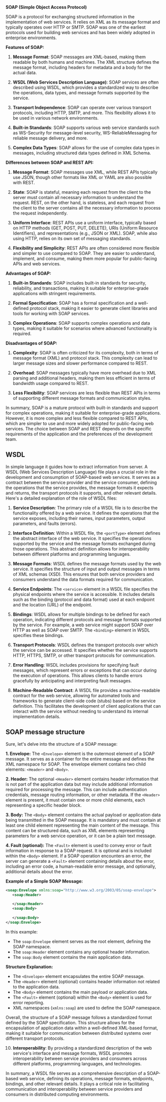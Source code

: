 **SOAP (Simple Object Access Protocol)**

SOAP is a protocol for exchanging structured information in the implementation of web services. It relies on XML as its message format and typically operates over HTTP or SMTP. SOAP was one of the earliest protocols used for building web services and has been widely adopted in enterprise environments.

**Features of SOAP:**

1. **Message Format**: SOAP messages are XML-based, making them readable by both humans and machines. The XML structure defines the message format, including headers for metadata and a body for the actual data.

2. **WSDL (Web Services Description Language)**: SOAP services are often described using WSDL, which provides a standardized way to describe the operations, data types, and message formats supported by the service.

3. **Transport Independence**: SOAP can operate over various transport protocols, including HTTP, SMTP, and more. This flexibility allows it to be used in various network environments.

4. **Built-in Standards**: SOAP supports various web service standards such as WS-Security for message-level security, WS-ReliableMessaging for reliable message delivery, and more.

5. **Complex Data Types**: SOAP allows for the use of complex data types in messages, including structured data types defined in XML Schema.

**Differences between SOAP and REST API:**

1. **Message Format**: SOAP messages use XML, while REST APIs typically use JSON, though other formats like XML or YAML are also possible with REST.

2. **State**: SOAP is stateful, meaning each request from the client to the server must contain all necessary information to understand the request. REST, on the other hand, is stateless, and each request from the client to the server contains all the necessary information to process the request independently.

3. **Uniform Interface**: REST APIs use a uniform interface, typically based on HTTP methods (GET, POST, PUT, DELETE), URIs (Uniform Resource Identifiers), and representations (e.g., JSON or XML). SOAP, while also using HTTP, relies on its own set of messaging standards.

4. **Flexibility and Simplicity**: REST APIs are often considered more flexible and simpler to use compared to SOAP. They are easier to understand, implement, and consume, making them more popular for public-facing APIs and web services.

**Advantages of SOAP:**

1. **Built-in Standards**: SOAP includes built-in standards for security, reliability, and transactions, making it suitable for enterprise-grade applications with stringent requirements.

2. **Formal Specification**: SOAP has a formal specification and a well-defined protocol stack, making it easier to generate client libraries and tools for working with SOAP services.

3. **Complex Operations**: SOAP supports complex operations and data types, making it suitable for scenarios where advanced functionality is required.

**Disadvantages of SOAP:**

1. **Complexity**: SOAP is often criticized for its complexity, both in terms of message format (XML) and protocol stack. This complexity can lead to larger message sizes and slower performance compared to REST.

2. **Overhead**: SOAP messages typically have more overhead due to XML parsing and additional headers, making them less efficient in terms of bandwidth usage compared to REST.

3. **Less Flexibility**: SOAP services are less flexible than REST APIs in terms of supporting different message formats and communication styles.

In summary, SOAP is a mature protocol with built-in standards and support for complex operations, making it suitable for enterprise-grade applications. However, it is more complex and less flexible compared to REST APIs, which are simpler to use and more widely adopted for public-facing web services. The choice between SOAP and REST depends on the specific requirements of the application and the preferences of the development team.

## WSDL
In simple language it guides how to extract information from server.
A WSDL (Web Services Description Language) file plays a crucial role in the development and consumption of SOAP-based web services. It serves as a contract between the service provider and the service consumer, defining the operations that the service provides, the message formats it expects and returns, the transport protocols it supports, and other relevant details. Here's a detailed explanation of the role of WSDL files:

1. **Service Description**: The primary role of a WSDL file is to describe the functionality offered by a web service. It defines the operations that the service exposes, including their names, input parameters, output parameters, and faults (errors).

2. **Interface Definition**: Within a WSDL file, the `<portType>` element defines the abstract interface of the web service. It specifies the operations supported by the service and the message formats exchanged during those operations. This abstract definition allows for interoperability between different platforms and programming languages.

3. **Message Formats**: WSDL defines the message formats used by the web service. It specifies the structure of input and output messages in terms of XML schemas (XSD). This ensures that both service providers and consumers understand the data formats required for communication.

4. **Service Endpoints**: The `<service>` element in a WSDL file specifies the physical endpoints where the service is accessible. It includes details such as the binding (protocol and data format) used at each endpoint and the location (URL) of the endpoint.

5. **Bindings**: WSDL allows for multiple bindings to be defined for each operation, indicating different protocols and message formats supported by the service. For example, a web service might support SOAP over HTTP as well as SOAP over SMTP. The `<binding>` element in WSDL specifies these bindings.

6. **Transport Protocols**: WSDL defines the transport protocols over which the service can be accessed. It specifies whether the service supports HTTP, HTTPS, SMTP, or other transport protocols for communication.

7. **Error Handling**: WSDL includes provisions for specifying fault messages, which represent errors or exceptions that can occur during the execution of operations. This allows clients to handle errors gracefully by anticipating and interpreting fault messages.

8. **Machine-Readable Contract**: A WSDL file provides a machine-readable contract for the web service, allowing for automated tools and frameworks to generate client-side code (stubs) based on the service definition. This facilitates the development of client applications that can interact with the service without needing to understand its internal implementation details.

## SOAP message structure
Sure, let's delve into the structure of a SOAP message:

**1. Envelope:**
The `<Envelope>` element is the outermost element of a SOAP message. It serves as a container for the entire message and defines the XML namespace for SOAP. The envelope element contains two child elements: `<Header>` and `<Body>`.

**2. Header:**
The optional `<Header>` element contains header information that is not part of the application data but may include additional information required for processing the message. This can include authentication credentials, message routing information, or other metadata. If the `<Header>` element is present, it must contain one or more child elements, each representing a specific header block.

**3. Body:**
The `<Body>` element contains the actual payload or application data being transmitted in the SOAP message. It is mandatory and must contain at least one child element representing the main content of the message. This content can be structured data, such as XML elements representing parameters for a web service operation, or it can be a plain text message.

**4. Fault (optional):**
The `<Fault>` element is used to convey error or fault information in response to a SOAP request. It is optional and is included within the `<Body>` element. If a SOAP operation encounters an error, the server can generate a `<Fault>` element containing details about the error, including an error code, a human-readable error message, and optionally, additional details about the error.

**Example of a Simple SOAP Message:**
```xml
<soap:Envelope xmlns:soap="http://www.w3.org/2003/05/soap-envelope">
   <soap:Header>
      
   </soap:Header>
   <soap:Body>
      
   </soap:Body>
</soap:Envelope>
```

In this example:
- The `soap:Envelope` element serves as the root element, defining the SOAP namespace.
- The `soap:Header` element contains any optional header information.
- The `soap:Body` element contains the main application data.

**Structure Explanation:**
- The `<Envelope>` element encapsulates the entire SOAP message.
- The `<Header>` element (optional) contains header information not related to the application data.
- The `<Body>` element contains the main payload or application data.
- The `<Fault>` element (optional) within the `<Body>` element is used for error reporting.
- XML namespaces (`xmlns:soap`) are used to define the SOAP namespace.

Overall, the structure of a SOAP message follows a standardized format defined by the SOAP specification. This structure allows for the encapsulation of application data within a well-defined XML-based format, making it suitable for communication between distributed systems over different transport protocols.

10. **Interoperability**: By providing a standardized description of the web service's interface and message formats, WSDL promotes interoperability between service providers and consumers across different platforms, programming languages, and technologies.

In summary, a WSDL file serves as a comprehensive description of a SOAP-based web service, defining its operations, message formats, endpoints, bindings, and other relevant details. It plays a critical role in facilitating communication and interoperability between service providers and consumers in distributed computing environments.
